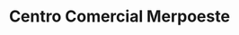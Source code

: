 ---
title: "Centro Comercial Merpoeste"
url: /caracas/centro-comercial-merpoeste/
shop: centro comercial
---